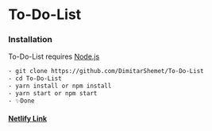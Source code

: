 # To-Do-List

### Installation

To-Do-List requires [Node.js](https://nodejs.org/)

```sh
- git clone https://github.com/DimitarShemet/To-Do-List
- cd To-Do-List
- yarn install or npm install
- yarn start or npm start
- ✨Done
```

#### [Netlify Link](https://resilient-stroopwafel-b25b0e.netlify.app/)
